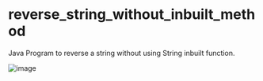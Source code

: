 # reverse_string_without_inbuilt_method

Java Program to reverse a string without using String inbuilt function.

![image](https://user-images.githubusercontent.com/46570973/177141652-7baa5ab1-2e08-4eab-9d73-9816608bc120.png)
